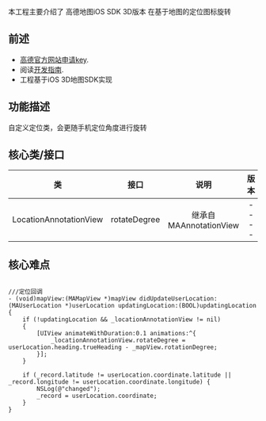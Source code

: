 本工程主要介绍了 高德地图iOS SDK 3D版本 在基于地图的定位图标旋转
## 前述 ##

- [高德官方网站申请key](http://id.amap.com/?ref=http%3A%2F%2Fapi.amap.com%2Fkey%2F).
- 阅读[开发指南](http://lbs.amap.com/api/ios-sdk/summary/).
- 工程基于iOS 3D地图SDK实现

## 功能描述 ##
自定义定位类，会更随手机定位角度进行旋转

## 核心类/接口 ##
| 类    | 接口  | 说明   | 版本  |
| -----|:-----:|:-----:|:-----:|
| LocationAnnotationView	| rotateDegree | 继承自MAAnnotationView | ---- |

## 核心难点 ##

``` objc

///定位回调
- (void)mapView:(MAMapView *)mapView didUpdateUserLocation:(MAUserLocation *)userLocation updatingLocation:(BOOL)updatingLocation
{
    if (!updatingLocation && _locationAnnotationView != nil)
    {
        [UIView animateWithDuration:0.1 animations:^{
            _locationAnnotationView.rotateDegree = userLocation.heading.trueHeading - _mapView.rotationDegree;
        }];
    }

    if (_record.latitude != userLocation.coordinate.latitude || _record.longitude != userLocation.coordinate.longitude) {
        NSLog(@"changed");
        _record = userLocation.coordinate;
    }
}

```
